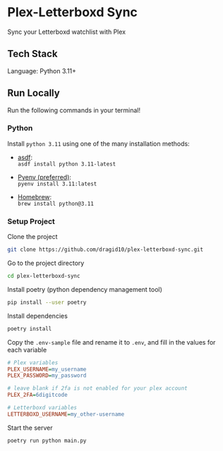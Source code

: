 
# Plex-Letterboxd Sync

Sync your Letterboxd watchlist with Plex

## Tech Stack

Language: Python 3.11+


## Run Locally

Run the following commands in your terminal! 

### Python

Install `python 3.11` using one of the many installation methods:

- [asdf](https://asdf-vm.com/):  
  `asdf install python 3.11-latest`

- [Pyenv (preferred)](https://github.com/pyenv/pyenv):  
  `pyenv install 3.11:latest`

- [Homebrew](https://brew.sh/):  
  `brew install python@3.11`


### Setup Project 

Clone the project

```bash
git clone https://github.com/dragid10/plex-letterboxd-sync.git
```

Go to the project directory
```bash
cd plex-letterboxd-sync
```

Install poetry (python dependency management tool)

```bash
pip install --user poetry
```

Install dependencies

```bash
poetry install
```

Copy the `.env-sample` file and rename it to `.env`, and fill in the values for each variable

```ini
# Plex variables
PLEX_USERNAME=my_username
PLEX_PASSWORD=my_password

# leave blank if 2fa is not enabled for your plex account
PLEX_2FA=6digitcode 

# Letterboxd variables
LETTERBOXD_USERNAME=my_other-username
```

Start the server

```bash
poetry run python main.py
```

